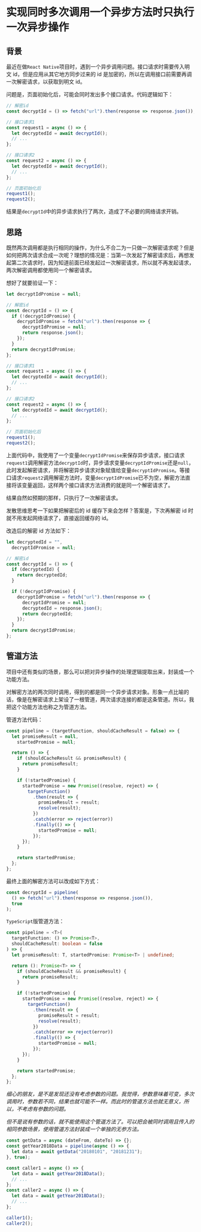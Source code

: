 # 实现同时多次调用一个异步方法时只执行一次异步操作

## 背景

最近在做`React Native`项目时，遇到一个异步调用问题。接口请求时需要传入明文 id，但是应用从其它地方同步过来的 id 是加密的，所以在调用接口前需要再调一次解密请求，以获取到明文 id。

问题是，页面初始化后，可能会同时发出多个接口请求。代码逻辑如下：

```js
// 解密id
const decryptId = () => fetch("url").then(response => response.json());

// 接口请求1
const request1 = async () => {
  let decryptedId = await decryptId();
  // ...
};

// 接口请求2
const request2 = async () => {
  let decryptedId = await decryptId();
  // ...
};

// 页面初始化后
request1();
request2();
```

结果是`decryptId`中的异步请求执行了两次，造成了不必要的网络请求开销。

## 思路

既然两次调用都是执行相同的操作，为什么不合二为一只做一次解密请求呢？但是如何把两次请求合成一次呢？理想的情况是：当第一次发起了解密请求后，再想发起第二次请求时，因为知道前面已经发起过一次解密请求，所以就不再发起请求，两次解密调用都使用同一个解密请求。

想好了就要验证一下：

```js
let decryptIdPromise = null;

// 解密id
const decryptId = () => {
  if (!decryptIdPromise) {
    decryptIdPromise = fetch("url").then(response => {
      decryptIdPromise = null;
      return response.json();
    });
  }
  return decryptIdPromise;
};

// 接口请求1
const request1 = async () => {
  let decryptedId = await decryptId();
  // ...
};

// 接口请求2
const request2 = async () => {
  let decryptedId = await decryptId();
  // ...
};

// 页面初始化后
request1();
request2();
```

上面代码中，我使用了一个变量`decryptIdPromise`来保存异步请求，接口请求`request1`调用解密方法`decryptId`时，异步请求变量`decryptIdPromise`还是`null`，此时发起解密请求，并将解密异步请求对象赋值给变量`decryptIdPromise`。等接口请求`request2`调用解密方法时，变量`decryptIdPromise`已不为空，解密方法直接将该变量返回，这样两个接口请求方法消费的就是同一个解密请求了。

结果自然如预期的那样，只执行了一次解密请求。

发散思维思考一下如果把解密后的 id 缓存下来会怎样？答案是，下次再解密 id 时就不用发起网络请求了，直接返回缓存的 id。

改造后的解密 id 方法如下：

```js
let decryptedId = "",
  decryptIdPromise = null;

// 解密id
const decryptId = () => {
  if (decryptedId) {
    return decryptedId;
  }

  if (!decryptIdPromise) {
    decryptIdPromise = fetch("url").then(response => {
      decryptIdPromise = null;
      decryptedId = response.json();
      return decryptedId;
    });
  }
  return decryptIdPromise;
};
```

## 管道方法

项目中还有类似的场景，那么可以把对异步操作的处理逻辑提取出来，封装成一个功能方法。

对解密方法的两次同时调用，得到的都是同一个异步请求对象。形象一点比喻的话，像是在解密请求上架设了一根管道，两次请求连接的都是这条管道。所以，我把这个功能方法也称之为管道方法。

管道方法代码：

```js
const pipeline = (targetFunction, shouldCacheResult = false) => {
  let promiseResult = null,
    startedPromise = null;

  return () => {
    if (shouldCacheResult && promiseResult) {
      return promiseResult;
    }

    if (!startedPromise) {
      startedPromise = new Promise((resolve, reject) => {
        targetFunction()
          .then(result => {
            promiseResult = result;
            resolve(result);
          })
          .catch(error => reject(error))
          .finally(() => {
            startedPromise = null;
          });
      });
    }

    return startedPromise;
  };
};
```

最终上面的解密方法可以改成如下方式：

```js
const decryptId = pipeline(
  () => fetch("url").then(response => response.json()),
  true
);
```

`TypeScript`版管道方法：

```ts
const pipeline = <T>(
  targetFunction: () => Promise<T>,
  shouldCacheResult: boolean = false
) => {
  let promiseResult: T, startedPromise: Promise<T> | undefined;

  return (): Promise<T> => {
    if (shouldCacheResult && promiseResult) {
      return promiseResult;
    }

    if (!startedPromise) {
      startedPromise = new Promise((resolve, reject) => {
        targetFunction()
          .then(result => {
            promiseResult = result;
            resolve(result);
          })
          .catch(error => reject(error))
          .finally(() => {
            startedPromise = null;
          });
      });
    }

    return startedPromise;
  };
};
```

_细心的朋友，是不是发现还没有考虑参数的问题。我觉得，参数意味着可变，多次调用时，参数若不同，结果也就可能不一样。而此时的管道方法也就无意义，所以，不考虑有参数的问题。_

_但不是说有参数的话，就不能使用这个管道方法了。可以把会被同时调用且传入的相同参数场景，使用管道方法封装成一个单独的无参方法。_

```js
const getData = async (dateFrom, dateTo) => {};
const getYear2018Data = pipeline(async () => {
  let data = await getData("20180101", "20181231");
}, true);

const caller1 = async () => {
  let data = await getYear2018Data();
  // ...
};
const caller2 = async () => {
  let data = await getYear2018Data();
  // ...
};

caller1();
caller2();
```
